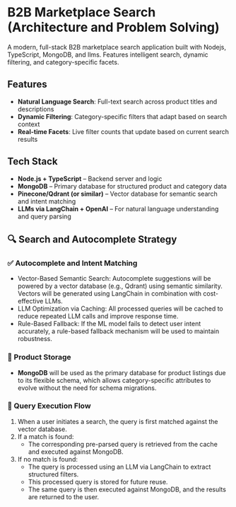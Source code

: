 # B2B Marketplace Search (Architecture and Problem Solving)

A modern, full-stack B2B marketplace search application built with Nodejs, TypeScript, MongoDB, and llms. Features intelligent search, dynamic filtering, and category-specific facets.

## Features

- **Natural Language Search**: Full-text search across product titles and descriptions
- **Dynamic Filtering**: Category-specific filters that adapt based on search context
- **Real-time Facets**: Live filter counts that update based on current search results

## Tech Stack
- **Node.js + TypeScript** – Backend server and logic
- **MongoDB** – Primary database for structured product and category data
- **Pinecone/Qdrant (or similar)** – Vector database for semantic search and intent matching
- **LLMs via LangChain + OpenAI** – For natural language understanding and query parsing

## 🔍 Search and Autocomplete Strategy


### ✅ Autocomplete and Intent Matching
- Vector-Based Semantic Search: Autocomplete suggestions will be powered by a vector database (e.g., Qdrant) using semantic similarity. Vectors will be generated using LangChain in combination with cost-effective LLMs.
- LLM Optimization via Caching: All processed queries will be cached to reduce repeated LLM calls and improve response time.
- Rule-Based Fallback: If the ML model fails to detect user intent accurately, a rule-based fallback mechanism will be used to maintain robustness.

### 🛒 Product Storage
- **MongoDB** will be used as the primary database for product listings due to its flexible schema, which allows category-specific attributes to evolve without the need for schema migrations.

### 🔁 Query Execution Flow
1. When a user initiates a search, the query is first matched against the vector database.
2. If a match is found: 
    - The corresponding pre-parsed query is retrieved from the cache and executed against MongoDB.
3. If no match is found:
    - The query is processed using an LLM via LangChain to extract structured filters.
    - This processed query is stored for future reuse.
    - The same query is then executed against MongoDB, and the results are returned to the user.
